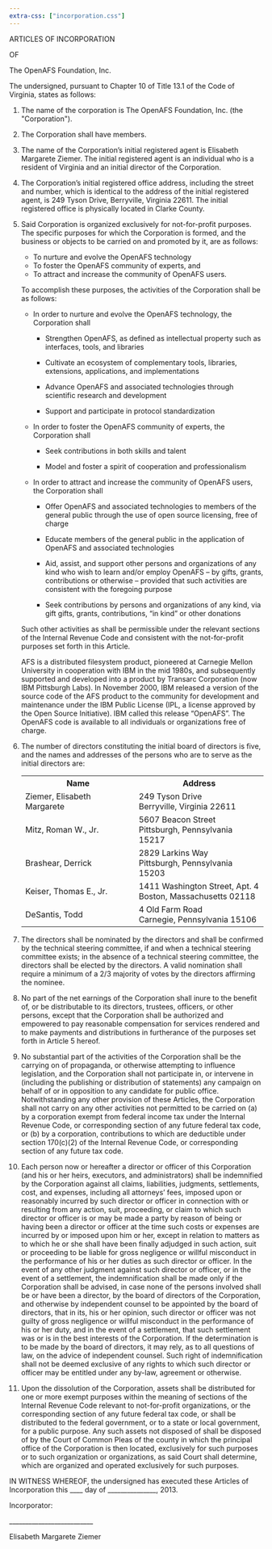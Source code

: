 ```yaml
---
extra-css: ["incorporation.css"]
---
```


ARTICLES OF INCORPORATION

OF

The OpenAFS Foundation, Inc.

The undersigned, pursuant to Chapter 10 of Title 13.1 of the Code of Virginia, states as follows:
 
1.  The name of the corporation is The OpenAFS Foundation, Inc. (the
    "Corporation").
 
2.  The Corporation shall have members.  
 
3.  The name of the Corporation’s initial registered agent is Elisabeth
    Margarete Ziemer. The initial registered agent is an individual who is a
    resident of Virginia and an initial director of the Corporation.
 
4.  The Corporation’s initial registered office address, including the street
    and number, which is identical to the address of the initial registered agent,
    is 249 Tyson Drive, Berryville, Virginia 22611. The initial registered office
    is physically located in Clarke County.
 
5.  Said Corporation is organized exclusively for not-for-profit purposes.  The
    specific purposes for which the Corporation is formed, and the business or
    objects to be carried on and promoted by it, are as follows:
 
    * To nurture and evolve the OpenAFS technology
    * To foster the OpenAFS community of experts, and
    * To attract and increase the community of OpenAFS users.
 
    To accomplish these purposes, the activities of the Corporation shall be as
    follows:

    * In order to nurture and evolve the OpenAFS technology, the Corporation shall
    
      * Strengthen OpenAFS, as defined as intellectual property such as interfaces,
        tools, and libraries
      
      * Cultivate an ecosystem of complementary tools, libraries, extensions,
        applications, and implementations
      
      * Advance OpenAFS and associated technologies through scientific research and
        development
      
      * Support and participate in protocol standardization
    
    * In order to foster the OpenAFS community of experts, the Corporation shall
    
      * Seek contributions in both skills and talent
      
      * Model and foster a spirit of cooperation and professionalism
    
    * In order to attract and increase the community of OpenAFS users, the
      Corporation shall
    
      * Offer OpenAFS and associated technologies to members of the general public
        through the use of open source licensing, free of charge
      
      * Educate members of the general public in the application of OpenAFS and
        associated technologies
      
      * Aid, assist, and support other persons and organizations of any kind who
        wish to learn and/or employ OpenAFS – by gifts, grants, contributions or
        otherwise – provided that such activities are consistent with the foregoing
        purpose
      
      * Seek contributions by persons and organizations of any kind, via gift gifts,
        grants, contributions, “in kind” or other donations
    
    Such other activities as shall be permissible under the relevant sections
    of the Internal Revenue Code and consistent with the not-for-profit
    purposes set forth in this Article.
    
    AFS is a distributed filesystem product, pioneered at Carnegie Mellon
    University in cooperation with IBM in the mid 1980s, and subsequently
    supported and developed into a product by Transarc Corporation (now IBM
    Pittsburgh Labs). In November 2000, IBM released a version of the source code
    of the AFS product to the community for development and maintenance under the
    IBM Public License (IPL, a license approved by the Open Source Initiative).
    IBM called this release “OpenAFS”. The OpenAFS code is available to all
    individuals or organizations free of charge.
 
6.  The number of directors constituting the initial board of directors is five,
    and the names and addresses of the persons who are to serve as the initial
    directors are:
 
    <table class="directors">
      <tr>
        <th>Name</th>
        <th>Address</th>
      </tr>
      <tr>
        <td>Ziemer, Elisabeth Margarete</td>
        <td>
          249 Tyson Drive<br>
          Berryville, Virginia 22611
        </td>
      </tr>
      <tr>
        <td>Mitz, Roman W., Jr.</td>
        <td>
          5607 Beacon Street<br>
          Pittsburgh, Pennsylvania 15217
        </td>
      </tr>
      <tr>
        <td>Brashear, Derrick</td>
        <td>
          2829 Larkins Way<br>
          Pittsburgh, Pennsylvania 15203
        </td>
      </tr>
      <tr>
        <td>Keiser, Thomas E., Jr.</td>
        <td>
          1411 Washington Street, Apt. 4<br>
          Boston, Massachusetts 02118
        </td>
      </tr>
      <tr>
        <td>DeSantis, Todd</td>
        <td>
          4 Old Farm Road<br>
          Carnegie, Pennsylvania 15106
        </td>
      </tr>
    </table> 
 
7.  The directors shall be nominated by the directors and shall be confirmed by
    the technical steering committee, if and when a technical steering committee
    exists; in the absence of a technical steering committee, the directors shall
    be elected by the directors.  A valid nomination shall require a minimum of a
    2/3 majority of votes by the directors affirming the nominee.
 
8.  No part of the net earnings of the Corporation shall inure to the benefit
    of, or be distributable to its directors, trustees, officers, or other persons,
    except that the Corporation shall be authorized and empowered to pay reasonable
    compensation for services rendered and to make payments and distributions in
    furtherance of the purposes set forth in Article 5 hereof.
 
9.  No substantial part of the activities of the Corporation shall be the
    carrying on of propaganda, or otherwise attempting to influence legislation,
    and the Corporation shall not participate in, or intervene in (including the
    publishing or distribution of statements) any campaign on behalf of or in
    opposition to any candidate for public office.  Notwithstanding any other
    provision of these Articles, the Corporation shall not carry on any other
    activities not permitted to be carried on (a) by a corporation exempt from
    federal income tax under the Internal Revenue Code, or corresponding section
    of any future federal tax code, or (b) by a corporation, contributions to
    which are deductible under section 170(c)(2) of the Internal Revenue Code,
    or corresponding section of any future tax code.
 
10. Each person now or hereafter a director or officer of this Corporation (and
    his or her heirs, executors, and administrators) shall be indemnified by
    the Corporation against all claims, liabilities, judgments, settlements,
    cost, and expenses, including all attorneys’ fees, imposed upon or
    reasonably incurred by such director or officer in connection with or
    resulting from any action, suit, proceeding, or claim to which such
    director or officer is or may be made a party by reason of being or having
    been a director or officer at the time such costs or expenses are incurred
    by or imposed upon him or her, except in relation to matters as to which he
    or she shall have been finally adjudged in such action, suit or proceeding
    to be liable for gross negligence or willful misconduct in the performance
    of his or her duties as such director or officer.  In the event of any
    other judgment against such director or officer, or in the event of a
    settlement, the indemnification shall be made only if the Corporation shall
    be advised, in case none of the persons involved shall be or have been a
    director, by the board of directors of the Corporation, and otherwise by
    independent counsel to be appointed by the board of directors, that in its,
    his or her opinion, such director or officer was not guilty of gross
    negligence or willful misconduct in the performance of his or her duty, and
    in the event of a settlement, that such settlement was or is in the best
    interests of the Corporation.  If the determination is to be made by the
    board of directors, it may rely, as to all questions of law, on the advice
    of independent counsel.  Such right of indemnification shall not be deemed
    exclusive of any rights to which such director or officer may be entitled
    under any by-law, agreement or otherwise.
 
11. Upon the dissolution of the Corporation, assets shall be distributed for
    one or more exempt purposes within the meaning of sections of the Internal
    Revenue Code relevant to not-for-profit organizations, or the corresponding
    section of any future federal tax code, or shall be distributed to the
    federal government, or to a state or local government, for a public
    purpose.  Any such assets not disposed of shall be disposed of by the Court
    of Common Pleas of the county in which the principal office of the
    Corporation is then located, exclusively for such purposes or to such
    organization or organizations, as said Court shall determine, which are
    organized and operated exclusively for such purposes.
 
IN WITNESS WHEREOF, the undersigned has executed these Articles of
Incorporation this \_\_\_\_ day of \_\_\_\_\_\_\_\_\_\_\_\_\_\_\_, 2013.
 
Incorporator:
 
\_\_\_\_\_\_\_\_\_\_\_\_\_\_\_\_\_\_\_\_\_\_\_\_\_\_

Elisabeth Margarete Ziemer

